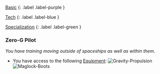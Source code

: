 
[Basic](Game/Basic-List)
{: .label .label-purple }

[Tech](Game/Tech)
{: .label .label-blue }

[Specialization](Game/Specialization-List)
{: .label .label-green }
### Zero-G Pilot
*You have training moving outside of spaceships as well as within them.*
* You have access to the following [Equipment](Core/Equipment):
![Gravity-Propulsion](Game/Blocks/Gravity-Propulsion)
![Maglock-Boots](Game/Blocks/Maglock-Boots)
